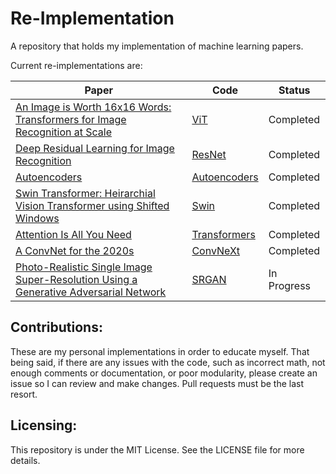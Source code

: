# Re-Implementation

A repository that holds my implementation of machine learning papers.

Current re-implementations are:

| Paper                                                                                                          | Code                 | Status    |
|----------------------------------------------------------------------------------------------------------------|----------------------|-----------|
| [An Image is Worth 16x16 Words: Transformers for Image Recognition at Scale](https://arxiv.org/abs/2010.11929) | [ViT](./vit)     | Completed |
| [Deep Residual Learning for Image Recognition](https://arxiv.org/abs/1512.03385)                               | [ResNet](./resnet) | Completed |
| [Autoencoders](https://arxiv.org/abs/2003.05991) | [Autoencoders](./autoencoders) | Completed |
| [Swin Transformer: Heirarchial Vision Transformer using Shifted Windows](https://arxiv.org/abs/2103.14030) | [Swin](./swin) | Completed |
| [Attention Is All You Need](https://arxiv.org/abs/1706.03762) | [Transformers](./attention) | Completed | 
| [A ConvNet for the 2020s](https://arxiv.org/pdf/2201.03545) | [ConvNeXt](./convnext/) | Completed | 
| [Photo-Realistic Single Image Super-Resolution Using a Generative Adversarial Network](https://arxiv.org/abs/1609.04802) | [SRGAN](./srgan) | In Progress |

## Contributions:

These are my personal implementations in order to educate myself. That being said, if there are any issues with the
code, such as incorrect math,
not enough comments or documentation, or poor modularity, please create an issue so I can review and make changes. Pull
requests must be the last resort.

## Licensing:

This repository is under the MIT License. See the LICENSE file for more details.